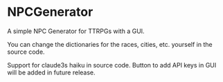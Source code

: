 # NPCGenerator

A simple NPC Generator for TTRPGs with a GUI.

You can change the dictionaries for the races, cities, etc. yourself in the source code.

Support for claude3s haiku in source code. Button to add API keys in GUI will be added in future release.
